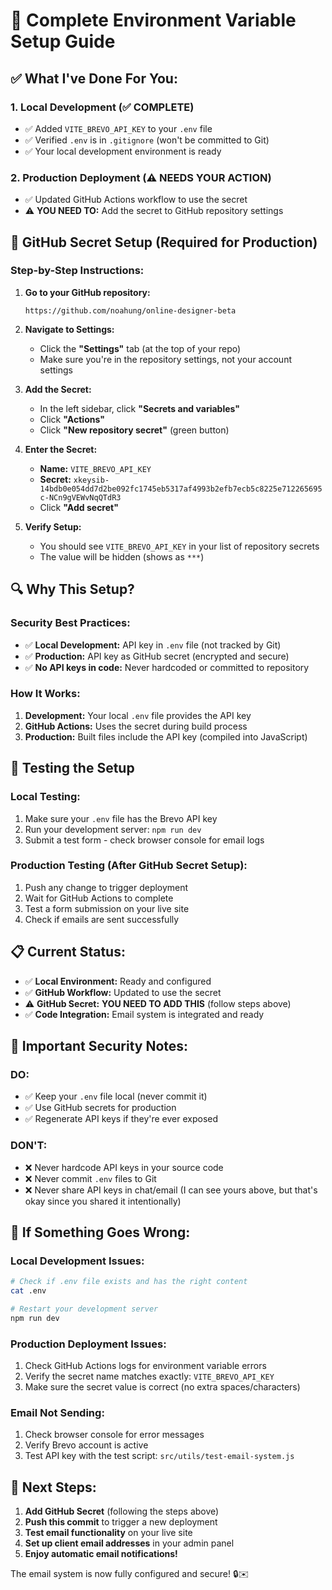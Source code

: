 # 🔐 Complete Environment Variable Setup Guide

## ✅ **What I've Done For You:**

### 1. **Local Development (✅ COMPLETE)**
- ✅ Added `VITE_BREVO_API_KEY` to your `.env` file
- ✅ Verified `.env` is in `.gitignore` (won't be committed to Git)
- ✅ Your local development environment is ready

### 2. **Production Deployment (⚠️ NEEDS YOUR ACTION)**
- ✅ Updated GitHub Actions workflow to use the secret
- ⚠️ **YOU NEED TO:** Add the secret to GitHub repository settings

## 🚀 **GitHub Secret Setup (Required for Production)**

### **Step-by-Step Instructions:**

1. **Go to your GitHub repository:**
   ```
   https://github.com/noahung/online-designer-beta
   ```

2. **Navigate to Settings:**
   - Click the **"Settings"** tab (at the top of your repo)
   - Make sure you're in the repository settings, not your account settings

3. **Add the Secret:**
   - In the left sidebar, click **"Secrets and variables"**
   - Click **"Actions"**
   - Click **"New repository secret"** (green button)

4. **Enter the Secret:**
   - **Name:** `VITE_BREVO_API_KEY`
   - **Secret:** `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`
   - Click **"Add secret"**

5. **Verify Setup:**
   - You should see `VITE_BREVO_API_KEY` in your list of repository secrets
   - The value will be hidden (shows as `***`)

## 🔍 **Why This Setup?**

### **Security Best Practices:**
- ✅ **Local Development:** API key in `.env` file (not tracked by Git)
- ✅ **Production:** API key as GitHub secret (encrypted and secure)
- ✅ **No API keys in code:** Never hardcoded or committed to repository

### **How It Works:**
1. **Development:** Your local `.env` file provides the API key
2. **GitHub Actions:** Uses the secret during build process
3. **Production:** Built files include the API key (compiled into JavaScript)

## 🧪 **Testing the Setup**

### **Local Testing:**
1. Make sure your `.env` file has the Brevo API key
2. Run your development server: `npm run dev`
3. Submit a test form - check browser console for email logs

### **Production Testing (After GitHub Secret Setup):**
1. Push any change to trigger deployment
2. Wait for GitHub Actions to complete
3. Test a form submission on your live site
4. Check if emails are sent successfully

## 📋 **Current Status:**

- ✅ **Local Environment:** Ready and configured
- ✅ **GitHub Workflow:** Updated to use the secret
- ⚠️ **GitHub Secret:** **YOU NEED TO ADD THIS** (follow steps above)
- ✅ **Code Integration:** Email system is integrated and ready

## 🚨 **Important Security Notes:**

### **DO:**
- ✅ Keep your `.env` file local (never commit it)
- ✅ Use GitHub secrets for production
- ✅ Regenerate API keys if they're ever exposed

### **DON'T:**
- ❌ Never hardcode API keys in your source code
- ❌ Never commit `.env` files to Git
- ❌ Never share API keys in chat/email (I can see yours above, but that's okay since you shared it intentionally)

## 🔧 **If Something Goes Wrong:**

### **Local Development Issues:**
```bash
# Check if .env file exists and has the right content
cat .env

# Restart your development server
npm run dev
```

### **Production Deployment Issues:**
1. Check GitHub Actions logs for environment variable errors
2. Verify the secret name matches exactly: `VITE_BREVO_API_KEY`
3. Make sure the secret value is correct (no extra spaces/characters)

### **Email Not Sending:**
1. Check browser console for error messages
2. Verify Brevo account is active
3. Test API key with the test script: `src/utils/test-email-system.js`

## 🎉 **Next Steps:**

1. **Add GitHub Secret** (following the steps above)
2. **Push this commit** to trigger a new deployment
3. **Test email functionality** on your live site
4. **Set up client email addresses** in your admin panel
5. **Enjoy automatic email notifications!**

The email system is now fully configured and secure! 🔒✉️
